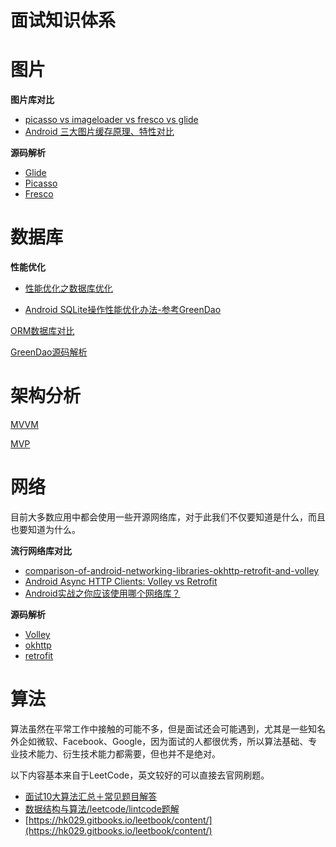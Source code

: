 面试知识体系
===


# 图片

**图片库对比**
- [picasso vs imageloader vs fresco vs glide](http://stackoverflow.com/questions/29363321/picasso-v-s-imageloader-v-s-fresco-vs-glide)
- [Android 三大图片缓存原理、特性对比](http://www.trinea.cn/android/android-image-cache-compare/)

**源码解析**
- [Glide](https://juejin.im/entry/586766331b69e60063d889ea)
- [Picasso](http://skykai521.github.io/2016/02/25/Picasso%E6%BA%90%E4%BB%A3%E7%A0%81%E5%88%86%E6%9E%90/)
- [Fresco](https://github.com/desmond1121/Fresco-Source-Analysis)

# 数据库

**性能优化**

- [性能优化之数据库优化](http://www.trinea.cn/android/database-performance/)

- <a href="http://lcodecorex.github.io/2016/08/12/Android%20SQLite%E6%93%8D%E4%BD%9C%E6%80%A7%E8%83%BD%E4%BC%98%E5%8C%96%E5%8A%9E%E6%B3%95(%E5%8F%82%E8%80%83GreenDao)" target="_blank">Android SQLite操作性能优化办法-参考GreenDao</a>

[ORM数据库对比](http://greenrobot.org/android/android-orm-performance-in-2015/)

[GreenDao源码解析](http://blog.csdn.net/u010687392/article/details/48465315)

# 架构分析
[MVVM](http://tech.meituan.com/android_mvvm.html)

[MVP](https://code.tutsplus.com/series/how-to-adopt-model-view-presenter-on-android--cms-1012)

# 网络
目前大多数应用中都会使用一些开源网络库，对于此我们不仅要知道是什么，而且也要知道为什么。

**流行网络库对比**
- [comparison-of-android-networking-libraries-okhttp-retrofit-and-volley](http://stackoverflow.com/questions/16902716/comparison-of-android-networking-libraries-okhttp-retrofit-and-volley)
- [Android Async HTTP Clients: Volley vs Retrofit](http://blog.csdn.net/hwz2311245/article/details/46845271)
- [Android实战之你应该使用哪个网络库？](https://segmentfault.com/a/1190000003965158)

**源码解析**

- [Volley](http://p.codekk.com/blogs/detail/54cfab086c4761e5001b2542)
- [okhttp](http://www.jianshu.com/p/aad5aacd79bf)
- [retrofit](https://github.com/android-cn/android-open-project-analysis/tree/master/tool-lib/network/retrofit)

# 算法

算法虽然在平常工作中接触的可能不多，但是面试还会可能遇到，尤其是一些知名外企如微软、Facebook、Google，因为面试的人都很优秀，所以算法基础、专业技术能力、衍生技术能力都需要，但也并不是绝对。

以下内容基本来自于LeetCode，英文较好的可以直接去官网刷题。

- [面试10大算法汇总＋常见题目解答](http://www.programcreek.com/2012/12/%E9%9D%A2%E8%AF%9510%E5%A4%A7%E7%AE%97%E6%B3%95%E6%B1%87%E6%80%BB%EF%BC%8B%E5%B8%B8%E8%A7%81%E9%A2%98%E7%9B%AE%E8%A7%A3%E7%AD%94/)
- [数据结构与算法/leetcode/lintcode题解](https://algorithm.yuanbin.me/zh-hans/)
- [https://hk029.gitbooks.io/leetbook/content/](https://hk029.gitbooks.io/leetbook/content/)
